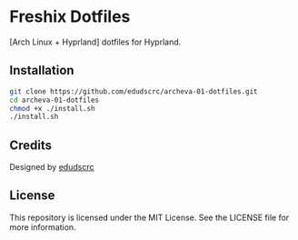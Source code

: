 # Freshix Dotfiles
[Arch Linux + Hyprland] dotfiles for Hyprland.

## Installation
```bash
git clone https://github.com/edudscrc/archeva-01-dotfiles.git
cd archeva-01-dotfiles
chmod +x ./install.sh
./install.sh
```
## Credits
Designed by [edudscrc](https://github.com/edudscrc)

## License
This repository is licensed under the MIT License. See the LICENSE file for more information.
